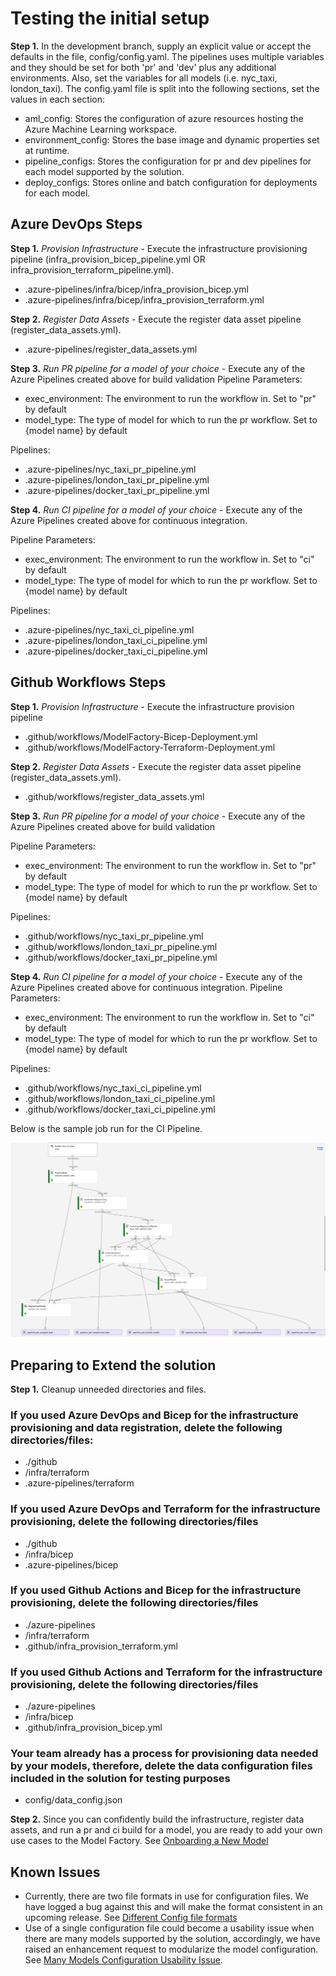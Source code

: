 # Testing the initial setup

**Step 1.** In the development branch, supply an explicit value or accept the defaults in the file, config/config.yaml. The pipelines uses multiple variables and they should be set for both 'pr' and 'dev' plus any additional environments. Also, set the variables for all models (i.e. nyc_taxi, london_taxi). The config.yaml file is split into the following sections, set the values in each section:

- aml_config: Stores the configuration of azure resources hosting the Azure Machine Learning workspace.
- environment_config: Stores the base image and dynamic properties set at runtime.
- pipeline_configs: Stores the configuration for pr and dev pipelines for each model supported by the solution.
- deploy_configs: Stores online and batch configuration for deployments for each model.  

## Azure DevOps Steps

**Step 1.** *Provision Infrastructure* - Execute the infrastructure provisioning pipeline (infra_provision_bicep_pipeline.yml OR infra_provision_terraform_pipeline.yml).

- .azure-pipelines/infra/bicep/infra_provision_bicep.yml
- .azure-pipelines/infra/bicep/infra_provision_terraform.yml

**Step 2.** *Register Data Assets* - Execute the register data asset pipeline (register_data_assets.yml).

- .azure-pipelines/register_data_assets.yml

**Step 3.** *Run PR pipeline for a model of your choice* - Execute any of the Azure Pipelines created above for build validation
Pipeline Parameters:

- exec_environment: The environment to run the workflow in. Set to "pr" by default
- model_type: The type of model for which to run the pr workflow. Set to {model name} by default
  
Pipelines:

- .azure-pipelines/nyc_taxi_pr_pipeline.yml
- .azure-pipelines/london_taxi_pr_pipeline.yml
- .azure-pipelines/docker_taxi_pr_pipeline.yml

**Step 4.** *Run CI pipeline for a model of your choice* - Execute any of the Azure Pipelines created above for continuous integration.

Pipeline Parameters:

- exec_environment: The environment to run the workflow in. Set to "ci" by default
- model_type: The type of model for which to run the pr workflow. Set to {model name} by default

Pipelines:

- .azure-pipelines/nyc_taxi_ci_pipeline.yml
- .azure-pipelines/london_taxi_ci_pipeline.yml
- .azure-pipelines/docker_taxi_ci_pipeline.yml

## Github Workflows Steps

**Step 1.** *Provision Infrastructure* - Execute the infrastructure provision pipeline

- .github/workflows/ModelFactory-Bicep-Deployment.yml
- .github/workflows/ModelFactory-Terraform-Deployment.yml

**Step 2.** *Register Data Assets* - Execute the register data asset pipeline (register_data_assets.yml).

- .github/workflows/register_data_assets.yml

**Step 3.** *Run PR pipeline for a model of your choice* - Execute any of the Azure Pipelines created above for build validation

Pipeline Parameters:

- exec_environment: The environment to run the workflow in. Set to "pr" by default
- model_type: The type of model for which to run the pr workflow. Set to {model name} by default
  
Pipelines:

- .github/workflows/nyc_taxi_pr_pipeline.yml
- .github/workflows/london_taxi_pr_pipeline.yml
- .github/workflows/docker_taxi_pr_pipeline.yml

**Step 4.** *Run CI pipeline for a model of your choice* - Execute any of the Azure Pipelines created above for continuous integration.
Pipeline Parameters:

- exec_environment: The environment to run the workflow in. Set to "ci" by default
- model_type: The type of model for which to run the pr workflow. Set to {model name} by default

Pipelines:

- .github/workflows/nyc_taxi_ci_pipeline.yml
- .github/workflows/london_taxi_ci_pipeline.yml
- .github/workflows/docker_taxi_ci_pipeline.yml

Below is the sample job run for the CI Pipeline.

![sample_ci_job](../media/sample_ci_job.png)

## Preparing to Extend the solution

**Step 1.** Cleanup unneeded directories and files.

### If you used Azure DevOps and Bicep for the infrastructure provisioning and data registration, delete the following directories/files:

- ./github
- /infra/terraform
- .azure-pipelines/terraform

### If you used Azure DevOps and Terraform for the infrastructure provisioning, delete the following directories/files

- ./github
- /infra/bicep
- .azure-pipelines/bicep

### If you used Github Actions and Bicep for the infrastructure provisioning, delete the following directories/files

- ./azure-pipelines
- /infra/terraform
- .github/infra_provision_terraform.yml

### If you used Github Actions and Terraform for the infrastructure provisioning, delete the following directories/files

- ./azure-pipelines
- /infra/bicep
- .github/infra_provision_bicep.yml

### Your team already has a process for provisioning data needed by your models, therefore, delete the data configuration files included in the solution for testing purposes

- config/data_config.json

**Step 2.** Since you can confidently build the infrastructure, register data assets, and run a pr and ci build for a model, you are ready to add your own use cases to the Model Factory. See [Onboarding a New Model](./OnboardingNewModel.md)

## Known Issues

- Currently, there are two file formats in use for configuration files. We have logged a bug against this and will make the format consistent in an upcoming release. See [Different Config file formats](https://github.com/microsoft/dstoolkit-mlops-v2/issues/107)
- Use of a single configuration file could become a usability issue when there are many models supported by the solution, accordingly, we have raised an enhancement request to modularize the model configuration. See [Many Models Configuration Usability Issue](https://github.com/microsoft/dstoolkit-mlops-v2/issues/110).
